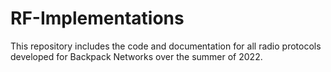 # RF-Implementations
This repository includes the code and documentation for all radio protocols developed for Backpack Networks over the summer of 2022.
